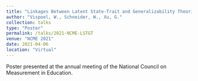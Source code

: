 ```yaml
---
title: "Linkages Between Latent State-Trait and Generalizability Theories"
author: "Vispoel, W., Schneider, W., Xu, G."
collection: talks
type: "Poster"
permalink: /talks/2021-NCME-LSTGT
venue: "NCME 2021"
date: 2021-04-06
location: "Virtual"
---
```



Poster presented at the annual meeting of the National Council on Measurement in Education.
